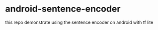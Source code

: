 # android-sentence-encoder
this repo demonstrate using the sentence encoder on android with tf lite
